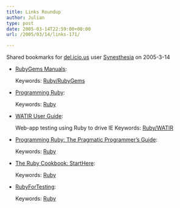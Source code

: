 ```yaml
---
title: Links Roundup
author: Julian
type: post
date: 2005-03-14T22:59:00+00:00
url: /2005/03/14/links-171/

---
```

Shared bookmarks for [del.icio.us][1] user  [Synesthesia][2] on 2005-3-14

  * [RubyGems Manuals][3]:
   
    Keywords: [Ruby/RubyGems][4]
  * [Programming Ruby][5]:
   
    Keywords: [Ruby][6]
  * [WATIR User Guide][7]:
  
    Web-app testing using Ruby to drive IE Keywords: [Ruby/WATIR][8]
  * [Programming Ruby: The Pragmatic Programmer&#8217;s Guide][9]:
   
    Keywords: [Ruby][6]
  * [The Ruby Cookbook: StartHere][10]:
   
    Keywords: [Ruby][6]
  * [RubyForTesting][11]:
   
    Keywords: [Ruby][6]

 [1]: http://del.icio.us/
 [2]: http://del.icio.us/synesthesia
 [3]: http://docs.rubygems.org/ "http://docs.rubygems.org/"
 [4]: http://del.icio.us/synesthesia/Ruby/RubyGems
 [5]: http://phrogz.net/programmingruby/ "http://phrogz.net/programmingruby/"
 [6]: http://del.icio.us/synesthesia/Ruby
 [7]: http://wtr.rubyforge.org/watir_user_guide.html "http://wtr.rubyforge.org/watir_user_guide.html"
 [8]: http://del.icio.us/synesthesia/Ruby/WATIR
 [9]: http://www.rubycentral.com/book/ "http://www.rubycentral.com/book/"
 [10]: http://www.rubycookbook.org/cookbook/view/main/StartHere "http://www.rubycookbook.org/cookbook/view/main/StartHere"
 [11]: http://www.rubygarden.org/ruby/ruby?action=browse "http://www.rubygarden.org/ruby/ruby?action=browse"